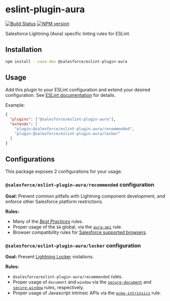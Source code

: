 # eslint-plugin-aura

[![Build Status](https://travis-ci.org/forcedotcom/eslint-plugin-aura.svg?branch=master)](https://travis-ci.org/forcedotcom/eslint-plugin-aura)
[![NPM version](https://img.shields.io/npm/v/@salesforce/eslint-plugin-aura.svg)](https://www.npmjs.com/package/@salesforce/eslint-plugin-aura)

Salesforce Lightning (Aura) specific linting rules for ESLint.

## Installation

```sh
npm install --save-dev @salesforce/eslint-plugin-aura
```

## Usage

Add this plugin to your ESLint configuration and extend your desired configuration. See
[ESLint documentation](http://eslint.org/docs/user-guide/configuring#configuring-plugins) for details.

Example:

```json
{
  "plugins": ["@salesforce/eslint-plugin-aura"],
  "extends": [
    "plugin:@salesforce/eslint-plugin-aura/recommended",
    "plugin:@salesforce/eslint-plugin-aura/locker"
  ]
}
```

## Configurations

This package exposes 2 configurations for your usage.

### `@salesforce/eslint-plugin-aura/recommended` configuration

**Goal:**
Prevent common pitfalls with Lightning component development, and enforce other Salesforce platform restrictions.

**Rules:**

- Many of the [_Best Practices_](https://eslint.org/docs/rules/#best-practices) rules.
- Proper usage of the `$A` global, via the [`aura-api`](https://github.com/forcedotcom/eslint-plugin-aura/blob/master/docs/rules/aura-api.md) rule.
- Browser compatibility rules for [Salesforce supported browsers](https://help.salesforce.com/articleView?id=sf.getstart_browsers_sfx.htm&type=5).

### `@salesforce/eslint-plugin-aura/locker` configuration

**Goal:**
Prevent [Lightning Locker](https://developer.salesforce.com/docs/atlas.en-us.lightning.meta/lightning/security_code.htm) violations.

**Rules:**

- `@salesforce/eslint-plugin-aura/recommended` rules.
- Proper usage of `document` and `window` via the [`secure-document`](https://github.com/forcedotcom/eslint-plugin-aura/blob/master/docs/rules/secure-document.md) and [`secure-window`](https://github.com/forcedotcom/eslint-plugin-aura/blob/master/docs/rules/secure-window.md) rules, respectively.
- Proper usage of Javascript intrinsic APIs via the [`ecma-intrinsics`](https://github.com/forcedotcom/eslint-plugin-aura/blob/master/docs/rules/ecma-intrinsics.md) rule.
